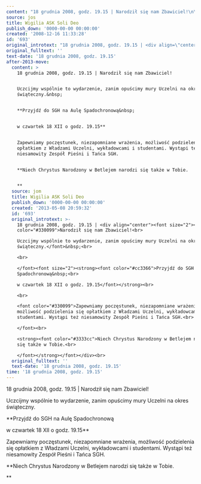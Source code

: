 ```yaml
---
content: "18 grudnia 2008, godz. 19.15 | Narodził się nam Zbawiciel!\n\nUczcijmy wspólnie to wydarzenie, zanim opuścimy mury Uczelni na okres świąteczny.&nbsp;\n\n**Przyjdź do SGH na Aulę Spadochronową&nbsp;\n\nw czwartek 18 XII o godz. 19.15**\n\nZapewniamy poczęstunek, niezapomniane wrażenia, możliwość podzielenia się opłatkiem z Władzami Uczelni, wykładowcami i studentami. Wystąpi też niesamowity Zespół Pieśni i Tańca SGH.\n\n**Niech Chrystus Narodzony w Betlejem narodzi się także w Tobie.\n\n**\n\n\n<!--CONTENT FROM OLD SERVER (jos before 2013): 18 grudnia 2008, godz. 19.15 | Narodził się nam Zbawiciel!\n\r\nUczcijmy wspólnie to wydarzenie, zanim opuścimy mury Uczelni na okres świąteczny.&nbsp;\n\r\n\n\r\n**Przyjdź do SGH na Aulę Spadochronową&nbsp;\n\r\nw czwartek 18 XII o godz. 19.15**\n\r\n\n\r\nZapewniamy poczęstunek, niezapomniane wrażenia, możliwość podzielenia się opłatkiem z Władzami Uczelni, wykładowcami i studentami. Wystąpi też niesamowity Zespół Pieśni i Tańca SGH.\n\r\n\n\r\n**Niech Chrystus Narodzony w Betlejem narodzi się także w Tobie.\n\r\n**\n\r\n         \n-->"
source: jos
title: Wigilia ASK Soli Deo
publish_down: '0000-00-00 00:00:00'
created: '2008-12-16 11:33:28'
id: '693'
original_introtext: "18 grudnia 2008, godz. 19.15 | <div align=\"center\"><font size=\"2\"><font color=\"#330099\">Narodził się nam Zbawiciel!<br>\r\nUczcijmy wspólnie to wydarzenie, zanim opuścimy mury Uczelni na okres świąteczny.</font>&nbsp;<br>\r\n<br>\r\n</font><font size=\"2\"><strong><font color=\"#cc3366\">Przyjdź do SGH na Aulę Spadochronową&nbsp;<br>\r\nw czwartek 18 XII o godz. 19.15</font></strong><br>\r\n<br>\r\n<font color=\"#330099\">Zapewniamy poczęstunek, niezapomniane wrażenia, możliwość podzielenia się opłatkiem z Władzami Uczelni, wykładowcami i studentami. Wystąpi też niesamowity Zespół Pieśni i Tańca SGH.<br>\r\n</font><br>\r\n<strong><font color=\"#3333cc\">Niech Chrystus Narodzony w Betlejem narodzi się także w Tobie.<br>\r\n</font></strong></font></div><br>\r\n         "
original_fulltext: ''
text-date: '18 grudnia 2008, godz. 19.15'
after-2013-move:
  content: >
    18 grudnia 2008, godz. 19.15 | Narodził się nam Zbawiciel!


    Uczcijmy wspólnie to wydarzenie, zanim opuścimy mury Uczelni na okres
    świąteczny.&nbsp;


    **Przyjdź do SGH na Aulę Spadochronową&nbsp;


    w czwartek 18 XII o godz. 19.15**


    Zapewniamy poczęstunek, niezapomniane wrażenia, możliwość podzielenia się
    opłatkiem z Władzami Uczelni, wykładowcami i studentami. Wystąpi też
    niesamowity Zespół Pieśni i Tańca SGH.


    **Niech Chrystus Narodzony w Betlejem narodzi się także w Tobie.


    **
  source: jom
  title: Wigilia ASK Soli Deo
  publish_down: '0000-00-00 00:00:00'
  created: '2013-05-08 20:59:32'
  id: '693'
  original_introtext: >-
    18 grudnia 2008, godz. 19.15 | <div align="center"><font size="2"><font
    color="#330099">Narodził się nam Zbawiciel!<br>

    Uczcijmy wspólnie to wydarzenie, zanim opuścimy mury Uczelni na okres
    świąteczny.</font>&nbsp;<br>

    <br>

    </font><font size="2"><strong><font color="#cc3366">Przyjdź do SGH na Aulę
    Spadochronową&nbsp;<br>

    w czwartek 18 XII o godz. 19.15</font></strong><br>

    <br>

    <font color="#330099">Zapewniamy poczęstunek, niezapomniane wrażenia,
    możliwość podzielenia się opłatkiem z Władzami Uczelni, wykładowcami i
    studentami. Wystąpi też niesamowity Zespół Pieśni i Tańca SGH.<br>

    </font><br>

    <strong><font color="#3333cc">Niech Chrystus Narodzony w Betlejem narodzi
    się także w Tobie.<br>

    </font></strong></font></div><br>
  original_fulltext: ''
  text-date: '18 grudnia 2008, godz. 19.15'
time: '18 grudnia 2008, godz. 19.15'
---
```

18 grudnia 2008, godz. 19.15 | Narodził się nam Zbawiciel!

Uczcijmy wspólnie to wydarzenie, zanim opuścimy mury Uczelni na okres świąteczny.&nbsp;

**Przyjdź do SGH na Aulę Spadochronową&nbsp;

w czwartek 18 XII o godz. 19.15**

Zapewniamy poczęstunek, niezapomniane wrażenia, możliwość podzielenia się opłatkiem z Władzami Uczelni, wykładowcami i studentami. Wystąpi też niesamowity Zespół Pieśni i Tańca SGH.

**Niech Chrystus Narodzony w Betlejem narodzi się także w Tobie.

**


<!--CONTENT FROM OLD SERVER (jos before 2013): 18 grudnia 2008, godz. 19.15 | Narodził się nam Zbawiciel!

Uczcijmy wspólnie to wydarzenie, zanim opuścimy mury Uczelni na okres świąteczny.&nbsp;



**Przyjdź do SGH na Aulę Spadochronową&nbsp;

w czwartek 18 XII o godz. 19.15**



Zapewniamy poczęstunek, niezapomniane wrażenia, możliwość podzielenia się opłatkiem z Władzami Uczelni, wykładowcami i studentami. Wystąpi też niesamowity Zespół Pieśni i Tańca SGH.



**Niech Chrystus Narodzony w Betlejem narodzi się także w Tobie.

**

         
-->

<!--{{json:{"created_date":"2008-12-16 11:33:28","publish_down":"0000-00-00 00:00:00","id":"693"}}}-->